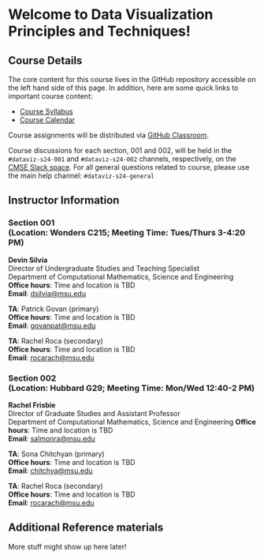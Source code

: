 # Welcome to Data Visualization Principles and Techniques!

## Course Details

The core content for this course lives in the GitHub repository accessible
on the left hand side of this page. In addition, here are some quick links
to important course content:

* [Course Syllabus](https://docs.google.com/document/d/e/2PACX-1vRwKbgycMGy4h77CiOpFrodAnWGTtRA9aIw-SuGAcH5Qcii99-BeQPotNslz-oyxdpN927Gwo8grDTN/pub)
* [Course Calendar](https://docs.google.com/spreadsheets/d/e/2PACX-1vSwdKDV7jDmfTPHllJnAeG53pTAIsbxnaw07zfut8d8tClWI_IYC82n3VBIcxmqocuR0D1JotHkN961/pubhtml?gid=552775605&single=true)

Course assignments will be distributed via
[GitHub Classroom](https://classroom.github.com/).

Course discussions for each section, 001 and 002, will be held in the `#dataviz-s24-001` and `#dataviz-s24-002` channels, respectively, on the
[CMSE Slack space](https://cmse-courses.slack.com). For all general questions related to course, please use the main help channel: `#dataviz-s24-general`

## Instructor Information

### Section 001 <br> (Location: Wonders C215; Meeting Time: Tues/Thurs 3-4:20 PM)

**Devin Silvia**  
Director of Undergraduate Studies and Teaching Specialist  
Department of Computational Mathematics, Science and Engineering  
**Office hours**: Time and location is TBD  
**Email**: [dsilvia@msu.edu](mailto:dsilvia@msu.edu)  

**TA**: Patrick Govan (primary)    
**Office hours**: Time and location is TBD  
**Email**: [govanpat@msu.edu](mailto:govanpat@msu.edu)

**TA**: Rachel Roca (secondary)    
**Office hours**: Time and location is TBD  
**Email**: [rocarach@msu.edu](mailto:rocarach@msu.edu)

### Section 002 <br> (Location: Hubbard G29; Meeting Time: Mon/Wed 12:40-2 PM)    

**Rachel Frisbie**  
Director of Graduate Studies and Assistant Professor  
Department of Computational Mathematics, Science and Engineering 
**Office hours**: Time and location is TBD  
**Email**: [salmonra@msu.edu](mailto:salmonra@msu.edu)   

**TA**: Sona Chitchyan (primary)  
**Office hours**: Time and location is TBD  
**Email**: [chitchya@msu.edu](mailto:chitchya@msu.edu)  

**TA**: Rachel Roca (secondary)  
**Office hours**: Time and location is TBD  
**Email**: [rocarach@msu.edu](mailto:rocarach@msu.edu)  


## Additional Reference materials

More stuff might show up here later!
